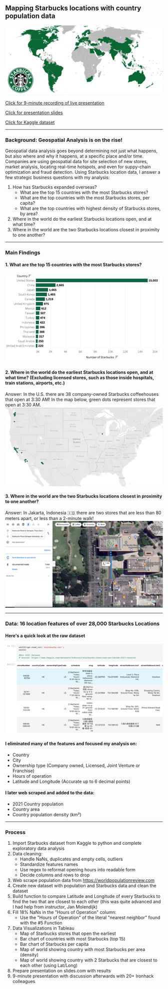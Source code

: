 ## Mapping Starbucks locations with country population data
![](https://github.com/hollyjanedalton/final_ironhack_project/blob/main/starbucks_map.png)

[Click for 9-minute recording of live presentation](https://ironhack.zoom.us/rec/play/z_KuzP88l79dzVBAtHaR-vPE4Xi4xUGUU-C3D948G81Z7jHR7GCBa8oip2yDNDrNwbnBrP9AWwVZ6sM9.WElypAcnuo2-6udI?startTime=1660305720000&_x_zm_rtaid=v-1r2qOaSt-VQG_GldUWIA.1660487182977.ee234b4949979eb90f4b2d2092f0085f&_x_zm_rhtaid=21)

[Click for presentation slides](https://slides.com/hollydalton/deck-5b0977/fullscreen)

[Click for Kaggle dataset](https://www.kaggle.com/datasets/kukuroo3/starbucks-locations-worldwide-2021-version)

---

### Background: Geospatial Analysis is on the rise! 
Geospatial data analysis goes beyond determining not just what happens, but also where and why it happens, at a specific place and/or time. Companies are using geospatial data for site selection of new stores, market analysis, locating real-time hotspots, and even for suppy-chain optimization and fraud detection. Using Starbucks location data, I answer a few strategic business questions with my analysis:

1. How has Starbucks expanded overseas?
      - What are the top 15 countries with the most Starbucks stores?
      - What are the top countries with the most Starbucks stores, per capita?
      - What are the top countries with highest density of Starbucks stores, by area?
2. Where in the world do the earliest Starbucks locations open, and at what time?
3. Where in the world are the two Starbucks locations closest in proximity to one another?

---

### Main Findings
#### 1. What are the top 15 countries with the most Starbucks stores?
![](https://github.com/hollyjanedalton/final_ironhack_project/blob/main/starbucks_count.png)


#### 2. Where in the world do the earliest Starbucks locations open, and at what time? (Excluding licensed stores, such as those inside hospitals, train stations, airports, etc.)
Answer:  In the U.S. there are 38 company-owned Starbucks coffeehouses that open at 3:30 AM! 
In the map below, green dots represent stores that open at 3:30 AM. 
![](https://github.com/hollyjanedalton/final_ironhack_project/blob/main/earliest_starbucks.png)


#### 3. Where in the world are the two Starbucks locations closest in proximity to one another?
Answer: In Jakarta, Indonesia 🇮🇩 there are two stores that are less than 80 meters apart, or less than a 2-minute walk! 
![](https://github.com/hollyjanedalton/final_ironhack_project/blob/main/two_closest_cafes.png)

---

### Data: 16 location features of over 28,000 Starbucks Locations
#### Here's a quick look at the raw dataset 
<img src="./small_data_photo.png">

#### I eliminated many of the features and focused my analysis on: 
- Country 
- City
- Ownership type (Company owned, Licensed, Joint Venture or Franchise)
- Hours of operation 
- Latitude and Longitude (Accurate up to 6 decimal points) 

#### I later web scraped and added to the data:
- 2021 Country population
- Country area
- Country population density (km²)

---

### Process
1. Import Starbucks dataset from Kaggle to python and complete exploratory data analysis
2. Data cleaning: 
      - Handle NaNs, duplicates and empty cells, outliers
      - Standardize features names
      - Use regex to reformat opening hours into readable form 
      - Decide columns and rows to drop
3. Web scrape population data from https://worldpopulationreview.com
4. Create new dataset with population and Starbucks data and clean the dataset
5. Build function to compare Latitude and Longitude of every Starbucks to find the two that are closest to each other (this was quite advanced and I had help from instructor, Jan Molendijk) 
6. Fill 18% NaNs in the "Hours of Operation" column: 
    - Use the "Hours of Operation" of the  literal "nearest neighbor" found with the #5 Function
7. Data Visualizations in Tableau
     - Map of Starbucks stores that open the earliest
     - Bar chart of countries with most Starbucks (top 15)
     - Bar chart of Starbucks per capita
     - Map of world showing country with most Starbucks per area (density)
     - Map of world showing country with 2 Starbucks that are closest to each other (using Lat/Long)
8. Prepare presentation on slides.com with results 
9. 9-minute presentation with discussion afterwards with 20+ Ironhack colleagues 
